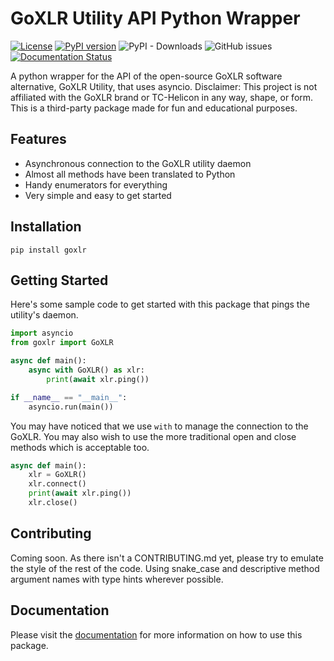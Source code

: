 # GoXLR Utility API Python Wrapper

 [![License](https://img.shields.io/badge/License-MIT-blue.svg)](https://opensource.org/licenses/MIT) [![PyPI version](https://badge.fury.io/py/goxlr.svg)](https://badge.fury.io/py/goxlr) ![PyPI - Downloads](https://img.shields.io/pypi/dm/goxlr) ![GitHub issues](https://img.shields.io/github/issues/samcarsonx/goxlr) [![Documentation Status](https://readthedocs.org/projects/goxlr/badge/?version=latest)](https://goxlr.readthedocs.io/en/latest/?badge=latest)

A python wrapper for the API of the open-source GoXLR software alternative, GoXLR Utility, that uses asyncio. Disclaimer: This project is not affiliated with the GoXLR brand or TC-Helicon in any way, shape, or form. This is a third-party package made for fun and educational purposes.

## Features
- Asynchronous connection to the GoXLR utility daemon
- Almost all methods have been translated to Python
- Handy enumerators for everything
- Very simple and easy to get started

## Installation
```shell
pip install goxlr
```

## Getting Started
Here's some sample code to get started with this package that pings the utility's daemon.
```py
import asyncio
from goxlr import GoXLR

async def main():
    async with GoXLR() as xlr:
        print(await xlr.ping())

if __name__ == "__main__":
    asyncio.run(main())
```
You may have noticed that we use `with` to manage the connection to the GoXLR. You may also wish to use the more traditional open and close methods which is acceptable too.
```py
async def main():
    xlr = GoXLR()
    xlr.connect()
    print(await xlr.ping())
    xlr.close()
```

## Contributing
Coming soon. As there isn't a CONTRIBUTING.md yet, please try to emulate the style of the rest of the code. Using snake_case and descriptive method argument names with type hints wherever possible.

## Documentation
Please visit the [documentation](https://goxlr.readthedocs.io/en/latest/) for more information on how to use this package.